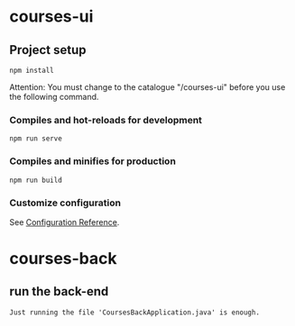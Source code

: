 # courses-ui


## Project setup
```
npm install
```
Attention: You must change to the catalogue "/courses-ui" before you use the following command.
### Compiles and hot-reloads for development
```
npm run serve
```

### Compiles and minifies for production
```
npm run build
```

### Customize configuration
See [Configuration Reference](https://cli.vuejs.org/config/).


# courses-back

## run the back-end
```
Just running the file 'CoursesBackApplication.java' is enough.
```

